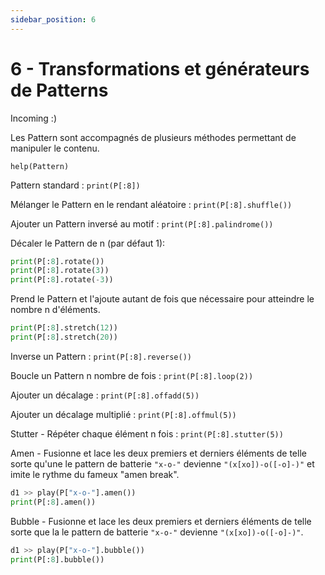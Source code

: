 ```yaml
---
sidebar_position: 6
---
```


# 6 - Transformations et générateurs de Patterns

Incoming :)











Les Pattern sont accompagnés de plusieurs méthodes permettant de manipuler le contenu.

`help(Pattern)`

Pattern standard : `print(P[:8])`

Mélanger le Pattern en le rendant aléatoire : `print(P[:8].shuffle())`

Ajouter un Pattern inversé au motif : `print(P[:8].palindrome())`

Décaler le Pattern de n (par défaut 1):

```python
print(P[:8].rotate())
print(P[:8].rotate(3))
print(P[:8].rotate(-3))
```

Prend le Pattern et l'ajoute autant de fois que nécessaire pour atteindre le nombre n d'éléments.

```python
print(P[:8].stretch(12))
print(P[:8].stretch(20))
```

Inverse un Pattern : `print(P[:8].reverse())`

Boucle un Pattern n nombre de fois : `print(P[:8].loop(2))`

Ajouter un décalage : `print(P[:8].offadd(5))`

Ajouter un décalage multiplié : `print(P[:8].offmul(5))`

Stutter - Répéter chaque élément n fois : `print(P[:8].stutter(5))`

Amen - Fusionne et lace les deux premiers et derniers éléments de telle sorte qu'une
le pattern de batterie `"x-o-"` devienne `"(x[xo])-o([-o]-)"` et imite le rythme du fameux "amen break".

```python
d1 >> play(P["x-o-"].amen())
print(P[:8].amen())
```

Bubble - Fusionne et lace les deux premiers et derniers éléments de telle sorte que la
le pattern de batterie `"x-o-"` devienne `"(x[xo])-o([-o]-)"`.

```python
d1 >> play(P["x-o-"].bubble())
print(P[:8].bubble())
```